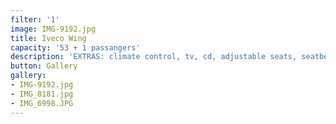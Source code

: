 ```yaml
---
filter: '1'
image: IMG-9192.jpg
title: Iveco Wing
capacity: '53 + 1 passangers'
description: 'EXTRAS: climate control, tv, cd, adjustable seats, seatbelt'
button: Gallery
gallery:
- IMG-9192.jpg
- IMG_8181.jpg
- IMG_6998.JPG
---
```

